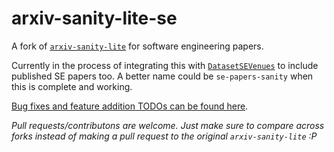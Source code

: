 # arxiv-sanity-lite-se 

A fork of [`arxiv-sanity-lite`](https://github.com/karpathy/arxiv-sanity-lite) for software engineering papers. 

Currently in the process of integrating this with [`DatasetSEVenues`](https://github.com/ZeinabAk/DatasetSEVenues) to include published SE papers too. A better name could be `se-papers-sanity` when this is complete and working.

[Bug fixes and feature addition TODOs can be found here](TODO.md).

*Pull requests/contributons are welcome. Just make sure to compare across forks instead of making a pull request to the original `arxiv-sanity-lite` :P*
